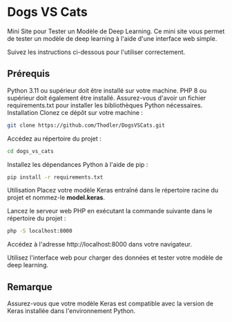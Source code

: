 # Dogs VS Cats

Mini Site pour Tester un Modèle de Deep Learning.
Ce mini site vous permet de tester un modèle de deep learning à l'aide d'une interface web simple.

Suivez les instructions ci-dessous pour l'utiliser correctement.

## Prérequis
Python 3.11 ou supérieur doit être installé sur votre machine.
PHP 8 ou supérieur doit également être installé.
Assurez-vous d'avoir un fichier requirements.txt pour installer les bibliothèques Python nécessaires.
Installation
Clonez ce dépôt sur votre machine :

```bash
git clone https://github.com/Thodler/DogsVSCats.git
```
Accédez au répertoire du projet :

```bash
cd dogs_vs_cats
```

Installez les dépendances Python à l'aide de pip :

```bash
pip install -r requirements.txt
```
Utilisation
Placez votre modèle Keras entraîné dans le répertoire racine du projet et nommez-le **model.keras**.

Lancez le serveur web PHP en exécutant la commande suivante dans le répertoire du projet :

```bash
php -S localhost:8000
```

Accédez à l'adresse http://localhost:8000 dans votre navigateur.

Utilisez l'interface web pour charger des données et tester votre modèle de deep learning.

## Remarque
Assurez-vous que votre modèle Keras est compatible avec la version de Keras installée dans l'environnement Python.